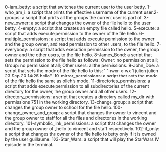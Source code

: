0-iam_betty: a script that switches the current user to the user betty.
1-who_am_i: a script that prints the effective username of the current user.2-groups: a script that prints all the groups the current user is part of.
3-new_owner: a script that changes the owner of the file hello to the user betty.
4-empty: a script that creates an empty file called hello.
5-execute: a script that adds execute permission to the owner of the file hello.
6-multiple_permissions: a script that adds execute permission to the owner and the group owner, and read permission to other users, to the file hello.
7-everybody:  a script that adds execution permission to the owner, the group owner and the other users, to the file hello.
8-James_Bond: a script that sets the permission to the file hello as follows: Owner: no permission at all; Group: no permission at all; Other users: allthe permissions.
9-John_Doe: a script that sets the mode of the file hello to this:
'''-rwxr-x-wx 1 julien julien 23 Sep 20 14:25 hello'''
10-mirror_permissions: a script that sets the mode of the file hello the same as olleh’s mode.
11-directories_permissions: a script that adds execute permission to all subdirectories of the current directory for the owner, the group owner and all other users.
12-directory_permissions: a script that creates a directory called my_dir with permissions 751 in the working directory.
13-change_group:  a script that changes the group owner to school for the file hello.
100-change_owner_and_group: a script that changes the owner to vincent and the group owner to staff for all the files and directories in the working directory.
101-symbolic_link_permissions: a script that changes the owner and the group owner of _hello to vincent and staff respectively.
102-if_only:  a script that changes the owner of the file hello to betty only if it is owned by the user guillaume.
103-Star_Wars: a script that will play the StarWars IV episode in the terminal.
